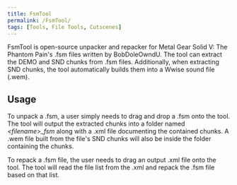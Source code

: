 ```yaml
---
title: FsmTool
permalink: /FsmTool/
tags: [Tools, File Tools, Cutscenes]
---
```


FsmTool is open-source unpacker and repacker for Metal Gear Solid V: The
Phantom Pain's .fsm files written by BobDoleOwndU. The tool can extract
the DEMO and SND chunks from .fsm files. Additionally, when extracting
SND chunks, the tool automatically builds them into a Wwise sound file
(.wem).

## Usage

To unpack a .fsm, a user simply needs to drag and drop a .fsm onto the
tool. The tool will output the extracted chunks into a folder named
*\<filename\>_fsm* along with a .xml file documenting the contained
chunks. A .wem file built from the file's SND chunks will also be inside
the folder containing the chunks.

To repack a .fsm file, the user needs to drag an output .xml file onto
the tool. The tool will read the file list from the .xml and repack the
.fsm file based on that list.
